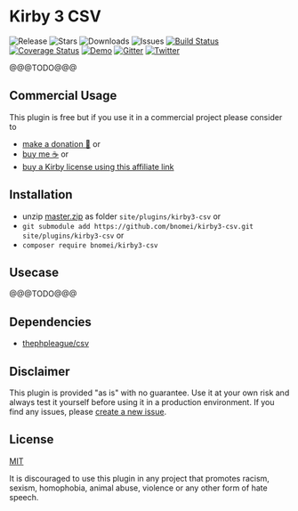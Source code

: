 # Kirby 3 CSV

![Release](https://flat.badgen.net/packagist/v/bnomei/kirby3-csv?color=ae81ff)
![Stars](https://flat.badgen.net/packagist/ghs/bnomei/kirby3-csv?color=272822)
![Downloads](https://flat.badgen.net/packagist/dt/bnomei/kirby3-csv?color=272822)
![Issues](https://flat.badgen.net/packagist/ghi/bnomei/kirby3-csv?color=e6db74)
[![Build Status](https://flat.badgen.net/travis/bnomei/kirby3-csv)](https://travis-ci.com/bnomei/kirby3-csv)
[![Coverage Status](https://flat.badgen.net/coveralls/c/github/bnomei/kirby3-csv)](https://coveralls.io/github/bnomei/kirby3-csv) 
[![Demo](https://flat.badgen.net/badge/website/examples?color=f92672)](https://kirby3-plugins.bnomei.com/csv) 
[![Gitter](https://flat.badgen.net/badge/gitter/chat?color=982ab3)](https://gitter.im/bnomei-kirby-3-plugins/community) 
[![Twitter](https://flat.badgen.net/badge/twitter/bnomei?color=66d9ef)](https://twitter.com/bnomei)

@@@TODO@@@

## Commercial Usage

This plugin is free but if you use it in a commercial project please consider to 
- [make a donation 🍻](https://www.paypal.me/bnomei/5) or
- [buy me ☕](https://buymeacoff.ee/bnomei) or
- [buy a Kirby license using this affiliate link](https://a.paddle.com/v2/click/1129/35731?link=1170)

## Installation

- unzip [master.zip](https://github.com/bnomei/kirby3-csv/archive/master.zip) as folder `site/plugins/kirby3-csv` or
- `git submodule add https://github.com/bnomei/kirby3-csv.git site/plugins/kirby3-csv` or
- `composer require bnomei/kirby3-csv`

## Usecase

@@@TODO@@@

## Dependencies

- [thephpleague/csv](https://github.com/thephpleague/csv)

## Disclaimer

This plugin is provided "as is" with no guarantee. Use it at your own risk and always test it yourself before using it in a production environment. If you find any issues, please [create a new issue](https://github.com/bnomei/kirby3-csv/issues/new).

## License

[MIT](https://opensource.org/licenses/MIT)

It is discouraged to use this plugin in any project that promotes racism, sexism, homophobia, animal abuse, violence or any other form of hate speech.
